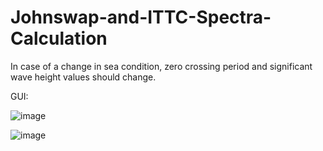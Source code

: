 # Johnswap-and-ITTC-Spectra-Calculation
In case of a change in sea condition, zero crossing period and significant wave height values should change.

GUI:

![image](https://user-images.githubusercontent.com/104154215/227079323-5c0d6ab0-8dd6-46f8-ad0b-0d9c7698b90f.png)

![image](https://user-images.githubusercontent.com/104154215/227079771-478b7432-53dc-456f-8ef6-8eedcfd9258a.png)


